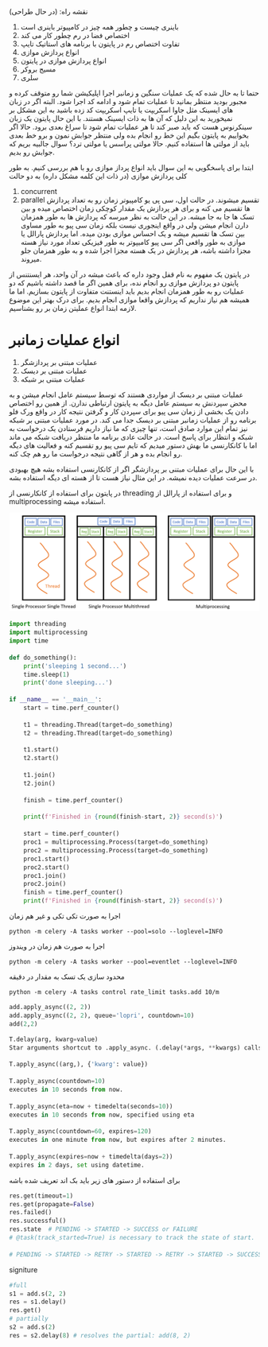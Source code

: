 نقشه راه:
(در حال طراحی)
1. باینری چیست و چطور همه چیز در کامپیوتر باینری است
2. اختصاص فضا در رم چطور کار می کند
3. تفاوت اختصاص رم در پایتون با برنامه های استاتیک تایپ 
4. انواع پردازش موازی
5. انواع پردازش موازی در پایتون
6. مسیج بروکر
6. سلری

حتما تا به حال شده که یک عملیات سنگین و زمانبر اجرا اپلیکیشن شما رو متوقف کرده و مجبور بودید منتظر بمانید تا عملیات تمام شود و ادامه کد اجرا شود. البته اگر در زبان های ایسینک مثل جاوا اسکریپت یا تایپ اسکریپت کد زده باشید به این مشکل بر نمیخورید به این دلیل که آن ها به ذات ایسینک هستند. با این حال پایتون یک زبان سینکرنوس هست که باید صبر کند تا هر عملیات تمام شود تا سراغ بعدی برود. حالا اگر بخواییم به پایتون بگیم این خط رو انجام بده ولی منتظر جوابش نمون و برو خط بعدی باید از مولتی ها استفاده کنیم. حالا مولتی پراسس یا مولتی ترد؟ سوال جالبیه بریم که جوابش رو بدیم.

ابتدا برای پاسخگویی به این سوال باید انواع پرداز موازی رو با هم بررسی کنیم. به طور کلی پردازش موازی (در ذات این کلمه مشکل داره) به دو حالت
1. concurrent
2. parallel
تقسیم میشوند. در حالت اول، سی پی یو کامپیوتر زمان رو به تعداد پردازش ها تقسیم می کنه و برای هر پردازش یک مقدار کوچکی زمان اختصاص میده و بین تسک ها جا به جا میشه. در این حالت به نظر میرسه که پردازش ها به طور همزمان دارن انجام میشن ولی در واقع اینجوری نیست بلکه زمان سی پیو به طور مساوی بین تسک ها تقسیم میشه و یک احساس موازی بودن میده. اما پردازش پارالل یا موازی به طور واقعی اگر سی پیو کامیپوتر به طور فیزیکی تعداد مورد نیاز هسته مجزا داشته باشه، هر پردازش در یک هسته مجزا اجرا شده و به طور همزمان جلو میروند.

در پایتون یک مفهوم به نام قفل وجود داره که باعث میشه در آن واحد، هر ایسنتنس از پایتون دو پردازش موازی رو انجام نده، برای همین اگر ما قصد داشته باشیم که دو عملیات رو به طور همزمان انجام بدیم باید اینستنت متفاوت از پایتون بسازیم. اما ما همیشه هم نیاز نداریم که پردازش واقعا موازی انجام بدیم. برای درک بهتر این موضوع لازمه ابتدا انواع عملیتن زمان بر رو بشناسیم.

# انواع عملیات زمانبر
1. عملیات مبتنی بر پردازشگر
2. عملیات مبتنی بر دیسک
3. عملیات مبتنی بر شبکه

عملیات مبتنی بر دیسک از مواردی هستند که توسط سیستم عامل انجام میشن و به محض سپردنش به سیستم عامل دیگه به پایتون ارتباطی ندارن. از همین رو اختصاص دادن یک بخشی از زمان سی پیو برای سپردن کار و گرفتن نتیجه کار در واقع ورک فلو برنامه رو از عملیات زمانبر مبتنی بر دیسک جدا می کند. در مورد عملیات مبتنی بر شبکه نیز تمام این موارد صادق است، تنها چیزی که ما نیاز داریم فرستادن یک درخواست به شبکه و انتظار برای پاسخ است. در حالت عادی برنامه ما منتظر دریافت شبکه می ماند اما با کانکارنسی ما بهش دستور میدیم که تایم سی پیو رو تقسیم کنه و فعالیت های دیگه رو انجام بده و هر از گاهی نتیجه درخواست ما رو هم چک کنه.

با این حال برای عملیات مبتنی بر پردازشگر اگر از کانکارنسی استفاده بشه هیچ بهبودی در سرعت عملیات دیده نمیشه. در این مثال نیاز هست تا از هسته ای دیگه استفاده بشه.

در پایتون برای استفاده از کانکارنسی از threading و برای استفاده از پارالل از multiprocessing استفاده میشه.


<img src="./assets/threadVsProcessing.png">

```python
import threading
import multiprocessing
import time

def do_something():
    print('sleeping 1 second...')
    time.sleep(1)
    print('done sleeping...')

if __name__ == '__main__':
    start = time.perf_counter()

    t1 = threading.Thread(target=do_something)
    t2 = threading.Thread(target=do_something)

    t1.start()
    t2.start()

    t1.join()
    t2.join()

    finish = time.perf_counter()

    print(f'Finished in {round(finish-start, 2)} second(s)')

    start = time.perf_counter()
    proc1 = multiprocessing.Process(target=do_something)
    proc2 = multiprocessing.Process(target=do_something)
    proc1.start()
    proc2.start()
    proc1.join()
    proc2.join()
    finish = time.perf_counter()
    print(f'Finished in {round(finish-start, 2)} second(s)')
```




اجرا به صورت تکی تکی و غیر هم زمان
```
python -m celery -A tasks worker --pool=solo --loglevel=INFO 
```

اجرا به صورت هم زمان در ویندوز

```
python -m celery -A tasks worker --pool=eventlet --loglevel=INFO
```

محدود سازی یک تسک به مقدار در دقیقه
```
python -m celery -A tasks control rate_limit tasks.add 10/m
```


```python
add.apply_async((2, 2))
add.apply_async((2, 2), queue='lopri', countdown=10)
add(2,2)
```


```python
T.delay(arg, kwarg=value)
Star arguments shortcut to .apply_async. (.delay(*args, **kwargs) calls .apply_async(args, kwargs)).

T.apply_async((arg,), {'kwarg': value})

T.apply_async(countdown=10)
executes in 10 seconds from now.

T.apply_async(eta=now + timedelta(seconds=10))
executes in 10 seconds from now, specified using eta

T.apply_async(countdown=60, expires=120)
executes in one minute from now, but expires after 2 minutes.

T.apply_async(expires=now + timedelta(days=2))
expires in 2 days, set using datetime.
```

برای استفاده از دستور های زیر باید بک اند تعریف شده باشه
```python
res.get(timeout=1)
res.get(propagate=False)
res.failed()
res.successful()
res.state  # PENDING -> STARTED -> SUCCESS or FAILURE
# @task(track_started=True) is necessary to track the state of start.

# PENDING -> STARTED -> RETRY -> STARTED -> RETRY -> STARTED -> SUCCESS
```

signiture
```python
#full
s1 = add.s(2, 2)
res = s1.delay()
res.get()
# partially
s2 = add.s(2) 
res = s2.delay(8) # resolves the partial: add(8, 2)
```
